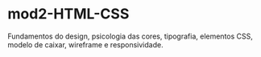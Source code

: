 # mod2-HTML-CSS
 Fundamentos do design, psicologia das cores, tipografia, elementos CSS, modelo de caixar, wireframe e responsividade.
